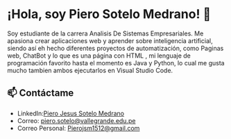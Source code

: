 # ¡Hola, soy Piero Sotelo Medrano! 👋
Soy estudiante de la carrera Analisis De Sistemas Empresariales. Me apasiona crear aplicaciones web y
aprender sobre inteligencia artificial, siendo así eh hecho diferentes proyectos de automatización, 
como Paginas web, ChatBot y lo que es una página con HTML , mi lenguaje de programación favorito hasta 
el momento es Java y Python, lo cual me gusta mucho tambien ambos ejecutarlos en Visual Studio Code.
## 📫 Contáctame
- LinkedIn:[Piero Jesus Sotelo Medrano](https://www.linkedin.com/in/piero-jesus-sotelo-medrano-610b35359/)
- Correo: piero.sotelo@vallegrande.edu.pe
- Correo Personal: Pierojsm1512@gmail.com
